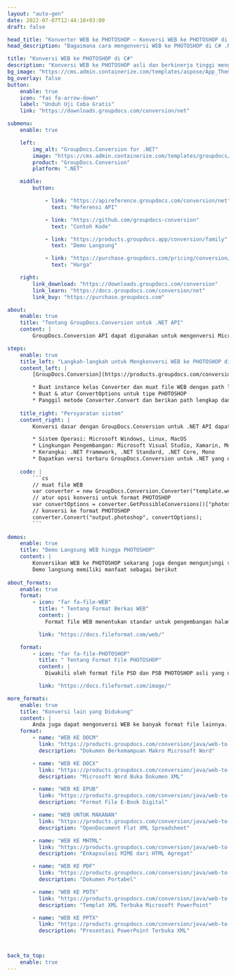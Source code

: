 ```yaml
---
layout: "auto-gen"
date: 2022-07-07T12:44:18+03:00
draft: false

head_title: "Konverter WEB ke PHOTOSHOP – Konversi WEB ke PHOTOSHOP di C# .NET"
head_description: "Bagaimana cara mengonversi WEB ke PHOTOSHOP di C# .NET menggunakan beberapa baris kode? Gunakan API konversi dokumen GroupDocs untuk mengonversi 160+ format file."

title: "Konversi WEB ke PHOTOSHOP di C#"
description: "Konversi WEB ke PHOTOSHOP asli dan berkinerja tinggi menggunakan GroupDocs.Conversion sisi server untuk .NET API, tanpa menggunakan perangkat lunak apa pun seperti Microsoft atau Open Office."
bg_image: "https://cms.admin.containerize.com/templates/aspose/App_Themes/V3/images/bg/header1.png"
bg_overlay: false
button:
    enable: true
    icon: "fas fa-arrow-down"
    label: "Unduh Uji Coba Gratis"
    link: "https://downloads.groupdocs.com/conversion/net"

submenu:
    enable: true

    left:
        img_alt: "GroupDocs.Conversion for .NET"
        image: "https://cms.admin.containerize.com/templates/groupdocs/images/product-logos/90x90-noborder/groupdocs-conversion-net.png"
        product: "GroupDocs.Conversion"
        platform: ".NET"

    middle:
        button:

            - link: "https://apireference.groupdocs.com/conversion/net"
              text: "Referensi API"

            - link: "https://github.com/groupdocs-conversion"
              text: "Contoh Kode"

            - link: "https://products.groupdocs.app/conversion/family"
              text: "Demo Langsung"

            - link: "https://purchase.groupdocs.com/pricing/conversion/net"
              text: "Harga"

    right:
        link_download: "https://downloads.groupdocs.com/conversion"
        link_learn: "https://docs.groupdocs.com/conversion/net"
        link_buy: "https://purchase.groupdocs.com"

about:
    enable: true
    title: "Tentang GroupDocs.Conversion untuk .NET API"
    content: |
        GroupDocs.Conversion API dapat digunakan untuk mengonversi Microsoft Word, Excel, PowerPoint, PDF, Visio, dan berbagai format lainnya. GroupDocs.Conversion adalah API mandiri yang cocok untuk sisi server dan sistem backend yang membutuhkan kinerja tinggi. Itu tidak tergantung pada perangkat lunak apa pun seperti Microsoft atau Open Office.

steps:
    enable: true
    title_left: "Langkah-langkah untuk Mengkonversi WEB ke PHOTOSHOP di C#"
    content_left: |
        [GroupDocs.Conversion](https://products.groupdocs.com/conversion/net) memudahkan pengembang untuk mengonversi file WEB ke PHOTOSHOP menggunakan beberapa baris kode.

        * Buat instance kelas Converter dan muat file WEB dengan path lengkap
        * Buat & atur ConvertOptions untuk tipe PHOTOSHOP
        * Panggil metode Converter.Convert dan berikan path lengkap dan format (PHOTOSHOP) sebagai parameter
        
    title_right: "Persyaratan sistem"
    content_right: |
        Konversi dasar dengan GroupDocs.Conversion untuk .NET API dapat dilakukan dengan menerapkan beberapa langkah mudah. API kami didukung di semua platform dan sistem operasi utama. Sebelum menjalankan kode di bawah ini, pastikan Anda telah menginstal prasyarat berikut di sistem Anda.

        * Sistem Operasi: Microsoft Windows, Linux, MacOS
        * Lingkungan Pengembangan: Microsoft Visual Studio, Xamarin, MonoDevelop
        * Kerangka: .NET Framework, .NET Standard, .NET Core, Mono
        * Dapatkan versi terbaru GroupDocs.Conversion untuk .NET yang diunduh dari [Nuget](https://www.nuget.org/packages/groupdocs.conversion)
        
    code: |
        ```cs
        // muat file WEB
        var converter = new GroupDocs.Conversion.Converter("template.web");
        // atur opsi konversi untuk format PHOTOSHOP
        var convertOptions = converter.GetPossibleConversions()["photoshop"].ConvertOptions;
        // konversi ke format PHOTOSHOP
        converter.Convert("output.photoshop", convertOptions);
        ```
        
demos:
    enable: true
    title: "Demo Langsung WEB hingga PHOTOSHOP"
    content: |
        Konversikan WEB ke PHOTOSHOP sekarang juga dengan mengunjungi situs web [GroupDocs.Conversion Live Demo](https://products.groupdocs.app/conversion/family).  
        Demo langsung memiliki manfaat sebagai berikut
        
about_formats:
    enable: true
    format:
        - icon: "far fa-file-WEB"
          title: " Tentang Format Berkas WEB"
          content: |
            Format file WEB menentukan standar untuk pengembangan halaman web dan terkait dengan platform di mana ini dibangun. Sebuah website yang lengkap dapat dibangun terdiri dari halaman web statis maupun dinamis. Sebagian besar situs web modern dibangun di atas teknologi sisi server seperti Active Server Pages (ASP) yang dimuat dan dijalankan di server WEB. Ini juga termasuk cascading styling sheets (CSS) dan file skrip yang digunakan untuk menata tampilan dan nuansa UI secara keseluruhan.

          link: "https://docs.fileformat.com/web/"

    format:
        - icon: "far fa-file-PHOTOSHOP"
          title: " Tentang Format File PHOTOSHOP"
          content: |
            Diwakili oleh format file PSD dan PSB PHOTOSHOP asli yang digunakan untuk perancangan dan pengembangan grafis. File PSD dan PSB dapat mencakup lapisan gambar, lapisan penyesuaian, topeng lapisan, anotasi, informasi file, kata kunci, dan elemen grafik lainnya.

          link: "https://docs.fileformat.com/image/"

more_formats:
    enable: true
    title: "Konversi lain yang Didukung"
    content: |
        Anda juga dapat mengonversi WEB ke banyak format file lainnya. Silakan lihat daftar lengkapnya di bawah ini.
    format: 
        - name: "WEB KE DOCM"
          link: "https://products.groupdocs.com/conversion/java/web-to-docm/"
          description: "Dokumen Berkemampuan Makro Microsoft Word"

        - name: "WEB KE DOCX"
          link: "https://products.groupdocs.com/conversion/java/web-to-docx/"
          description: "Microsoft Word Buka Dokumen XML"

        - name: "WEB KE EPUB"
          link: "https://products.groupdocs.com/conversion/java/web-to-epub/"
          description: "Format File E-Book Digital"

        - name: "WEB UNTUK MAKANAN"
          link: "https://products.groupdocs.com/conversion/java/web-to-fods/"
          description: "OpenDocument Flat XML Spreadsheet"

        - name: "WEB KE MHTML"
          link: "https://products.groupdocs.com/conversion/java/web-to-mhtml/"
          description: "Enkapsulasi MIME dari HTML Agregat"

        - name: "WEB KE PDF"
          link: "https://products.groupdocs.com/conversion/java/web-to-pdf/"
          description: "Dokumen Portabel"

        - name: "WEB KE POTX"
          link: "https://products.groupdocs.com/conversion/java/web-to-potx/"
          description: "Templat XML Terbuka Microsoft PowerPoint"

        - name: "WEB KE PPTX"
          link: "https://products.groupdocs.com/conversion/java/web-to-pptx/"
          description: "Presentasi PowerPoint Terbuka XML"



back_to_top:
    enable: true
---
```

